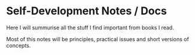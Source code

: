 # Self-Development Notes / Docs

Here I will summurise all the stuff I find important from books I read.

Most of this notes will be principles, practical issues and short versions of concepts.